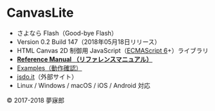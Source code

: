 # CanvasLite

* さよなら Flash（​Good-bye Flash）
* Version 0.2 Build 147（2018年05月18日リリース）
* HTML Canvas 2D 制御用 JavaScript（[ECMAScript 6](https://github.com/mubirou/HelloWorld/blob/master/languages/ECMAScript6/ECMAScript6_reference.md)+）ライブラリ
* [**Reference Manual （リファレンスマニュアル）**](https://github.com/mubirou/CanvasLite/blob/master/doc/reference.md)
* [Examples（動作確認）](https://github.com/mubirou/CanvasLite/tree/master/examples)
* [jsdo.it](http://jsdo.it/mubirou)（外部サイト）
* Linux / Windows / macOS / iOS / Android 対応

© 2017-2018 夢寐郎